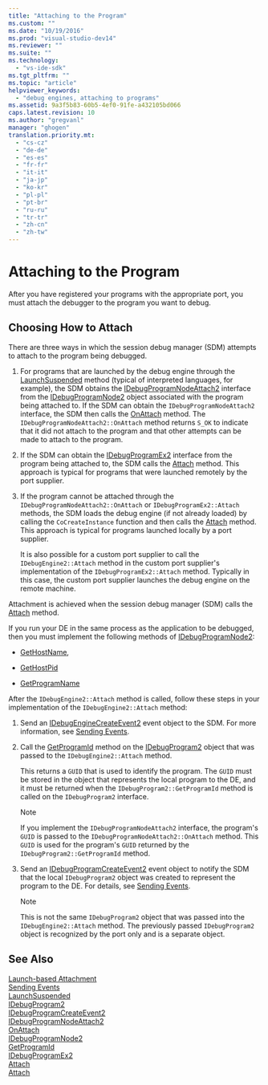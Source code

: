 ```yaml
---
title: "Attaching to the Program"
ms.custom: ""
ms.date: "10/19/2016"
ms.prod: "visual-studio-dev14"
ms.reviewer: ""
ms.suite: ""
ms.technology: 
  - "vs-ide-sdk"
ms.tgt_pltfrm: ""
ms.topic: "article"
helpviewer_keywords: 
  - "debug engines, attaching to programs"
ms.assetid: 9a3f5b83-60b5-4ef0-91fe-a432105bd066
caps.latest.revision: 10
ms.author: "gregvanl"
manager: "ghogen"
translation.priority.mt: 
  - "cs-cz"
  - "de-de"
  - "es-es"
  - "fr-fr"
  - "it-it"
  - "ja-jp"
  - "ko-kr"
  - "pl-pl"
  - "pt-br"
  - "ru-ru"
  - "tr-tr"
  - "zh-cn"
  - "zh-tw"
---
```

# Attaching to the Program
After you have registered your programs with the appropriate port, you must attach the debugger to the program you want to debug.  
  
## Choosing How to Attach  
 There are three ways in which the session debug manager (SDM) attempts to attach to the program being debugged.  
  
1.  For programs that are launched by the debug engine through the [LaunchSuspended](../extensibility-debugger-reference/idebugenginelaunch2--launchsuspended.md) method (typical of interpreted languages, for example), the SDM obtains the [IDebugProgramNodeAttach2](../extensibility-debugger-reference/idebugprogramnodeattach2.md) interface from the [IDebugProgramNode2](../extensibility-debugger-reference/idebugprogramnode2.md) object associated with the program being attached to. If the SDM can obtain the `IDebugProgramNodeAttach2` interface, the SDM then calls the [OnAttach](../extensibility-debugger-reference/idebugprogramnodeattach2--onattach.md) method. The `IDebugProgramNodeAttach2::OnAttach` method returns `S_OK` to indicate that it did not attach to the program and that other attempts can be made to attach to the program.  
  
2.  If the SDM can obtain the [IDebugProgramEx2](../extensibility-debugger-reference/idebugprogramex2.md) interface from the program being attached to, the SDM calls the [Attach](../extensibility-debugger-reference/idebugprogramex2--attach.md) method. This approach is typical for programs that were launched remotely by the port supplier.  
  
3.  If the program cannot be attached through the `IDebugProgramNodeAttach2::OnAttach` or `IDebugProgramEx2::Attach` methods, the SDM loads the debug engine (if not already loaded) by calling the `CoCreateInstance` function and then calls the [Attach](../extensibility-debugger-reference/idebugengine2--attach.md) method. This approach is typical for programs launched locally by a port supplier.  
  
     It is also possible for a custom port supplier to call the `IDebugEngine2::Attach` method in the custom port supplier's implementation of the `IDebugProgramEx2::Attach` method. Typically in this case, the custom port supplier launches the debug engine on the remote machine.  
  
 Attachment is achieved when the session debug manager (SDM) calls the [Attach](../extensibility-debugger-reference/idebugengine2--attach.md) method.  
  
 If you run your DE in the same process as the application to be debugged, then you must implement the following methods of [IDebugProgramNode2](../extensibility-debugger-reference/idebugprogramnode2.md):  
  
-   [GetHostName](../extensibility-debugger-reference/idebugprogramnode2--gethostname.md),  
  
-   [GetHostPid](../extensibility-debugger-reference/idebugprogramnode2--gethostpid.md)  
  
-   [GetProgramName](../extensibility-debugger-reference/idebugprogramnode2--getprogramname.md)  
  
 After the `IDebugEngine2::Attach` method is called, follow these steps in your implementation of the `IDebugEngine2::Attach` method:  
  
1.  Send an [IDebugEngineCreateEvent2](../extensibility-debugger-reference/idebugenginecreateevent2.md) event object to the SDM. For more information, see [Sending Events](../extensibility-debugger/sending-events.md).  
  
2.  Call the [GetProgramId](../extensibility-debugger-reference/idebugprogram2--getprogramid.md) method on the [IDebugProgram2](../extensibility-debugger-reference/idebugprogram2.md) object that was passed to the `IDebugEngine2::Attach` method.  
  
     This returns a `GUID` that is used to identify the program. The `GUID` must be stored in the object that represents the local program to the DE, and it must be returned when the `IDebugProgram2::GetProgramId` method is called on the `IDebugProgram2` interface.  
  
    > [!NOTE]
    >  If you implement the `IDebugProgramNodeAttach2` interface, the program's `GUID` is passed to the `IDebugProgramNodeAttach2::OnAttach` method. This `GUID` is used for the program's `GUID` returned by the `IDebugProgram2::GetProgramId` method.  
  
3.  Send an [IDebugProgramCreateEvent2](../extensibility-debugger-reference/idebugprogramcreateevent2.md) event object to notify the SDM that the local `IDebugProgram2` object was created to represent the program to the DE. For details, see [Sending Events](../extensibility-debugger/sending-events.md).  
  
    > [!NOTE]
    >  This is not the same `IDebugProgram2` object that was passed into the `IDebugEngine2::Attach` method. The previously passed `IDebugProgram2` object is recognized by the port only and is a separate object.  
  
## See Also  
 [Launch-based Attachment](../extensibility-debugger/launch-based-attachment.md)   
 [Sending Events](../extensibility-debugger/sending-events.md)   
 [LaunchSuspended](../extensibility-debugger-reference/idebugenginelaunch2--launchsuspended.md)   
 [IDebugProgram2](../extensibility-debugger-reference/idebugprogram2.md)   
 [IDebugProgramCreateEvent2](../extensibility-debugger-reference/idebugprogramcreateevent2.md)   
 [IDebugProgramNodeAttach2](../extensibility-debugger-reference/idebugprogramnodeattach2.md)   
 [OnAttach](../extensibility-debugger-reference/idebugprogramnodeattach2--onattach.md)   
 [IDebugProgramNode2](../extensibility-debugger-reference/idebugprogramnode2.md)   
 [GetProgramId](../extensibility-debugger-reference/idebugprogram2--getprogramid.md)   
 [IDebugProgramEx2](../extensibility-debugger-reference/idebugprogramex2.md)   
 [Attach](../extensibility-debugger-reference/idebugprogramex2--attach.md)   
 [Attach](../extensibility-debugger-reference/idebugengine2--attach.md)